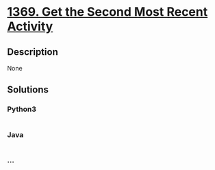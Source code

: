 # [1369. Get the Second Most Recent Activity](https://leetcode.com/problems/get-the-second-most-recent-activity)

## Description
None


## Solutions


### Python3

```python

```

### Java

```java

```

### ...
```

```
